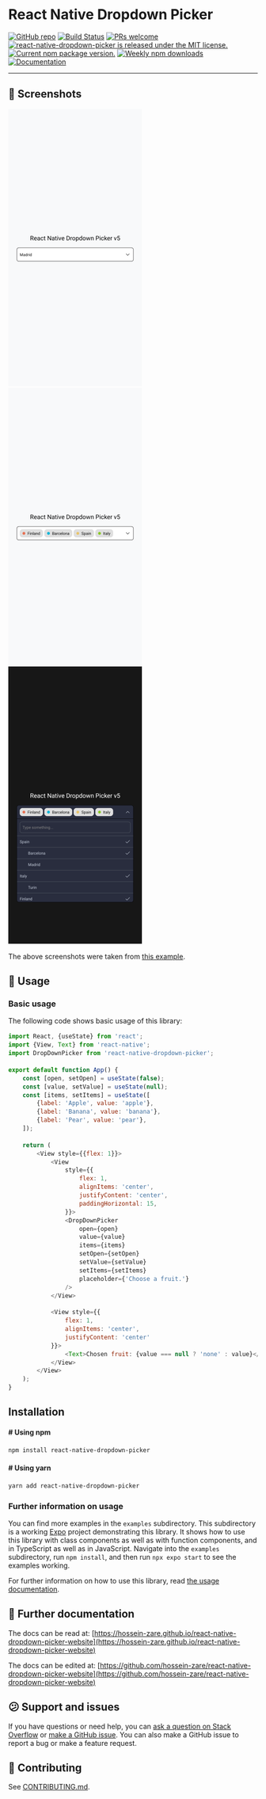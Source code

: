 # React Native Dropdown Picker

[![GitHub repo](https://img.shields.io/badge/GitHub_repo-grey?logo=github)](https://github.com/hossein-zare/react-native-dropdown-picker)
[![Build Status](https://img.shields.io/endpoint.svg?url=https%3A%2F%2Factions-badge.atrox.dev%2Fhossein-zare%2Freact-native-dropdown-picker%2Fbadge%3Fref%3Ddev-5.x&style=flat)](https://actions-badge.atrox.dev/hossein-zare/react-native-dropdown-picker/goto?ref=dev-5.x)
[![PRs welcome](https://img.shields.io/badge/PRs-welcome-brightgreen)](https://github.com/hossein-zare/react-native-dropdown-picker/blob/dev-5.x/CONTRIBUTING.md)
[![react-native-dropdown-picker is released under the MIT license.](https://img.shields.io/github/license/hossein-zare/react-native-dropdown-picker)](https://github.com/hossein-zare/react-native-dropdown-picker/blob/dev-5.x/LICENSE)
[![Current npm package version.](https://img.shields.io/npm/v/react-native-dropdown-picker?color=brightgreen&label=npm%20package)](https://www.npmjs.org/package/react-native-dropdown-picker)
[![Weekly npm downloads](https://img.shields.io/npm/dw/react-native-dropdown-picker)](https://www.npmjs.org/package/react-native-dropdown-picker)
[![Documentation](https://img.shields.io/badge/Documentation-grey)](https://hossein-zare.github.io/react-native-dropdown-picker-website/docs)

---

## 📱 Screenshots

[![Screenshot showing basic dropdown](.github/assets/images/screenshots/basic.png)](https://raw.githubusercontent.com/hossein-zare/react-native-dropdown-picker/dev-5.x/.github/assets/images/screenshots/basic_full.png)
[![Screenshot showing badges](.github/assets/images/screenshots/badges.png)](https://raw.githubusercontent.com/hossein-zare/react-native-dropdown-picker/dev-5.x/.github/assets/images/screenshots/badges_full.png)
[![Screenshot showing dark theme and parent items](.github/assets/images/screenshots/dark_theme_parent_items.png)](https://raw.githubusercontent.com/hossein-zare/react-native-dropdown-picker/dev-5.x/.github/assets/images/screenshots/dark_theme_parent_items_full.png)

The above screenshots were taken
from [this example](https://snack.expo.dev/8mHmLfcZf).

## 👋 Usage

### Basic usage

The following code shows basic usage of this library:

```javascript
import React, {useState} from 'react';
import {View, Text} from 'react-native';
import DropDownPicker from 'react-native-dropdown-picker';

export default function App() {
    const [open, setOpen] = useState(false);
    const [value, setValue] = useState(null);
    const [items, setItems] = useState([
        {label: 'Apple', value: 'apple'},
        {label: 'Banana', value: 'banana'},
        {label: 'Pear', value: 'pear'},
    ]);

    return (
        <View style={{flex: 1}}>
            <View
                style={{
                    flex: 1,
                    alignItems: 'center',
                    justifyContent: 'center',
                    paddingHorizontal: 15,
                }}>
                <DropDownPicker
                    open={open}
                    value={value}
                    items={items}
                    setOpen={setOpen}
                    setValue={setValue}
                    setItems={setItems}
                    placeholder={'Choose a fruit.'}
                />
            </View>

            <View style={{
                flex: 1,
                alignItems: 'center',
                justifyContent: 'center'
            }}>
                <Text>Chosen fruit: {value === null ? 'none' : value}</Text>
            </View>
        </View>
    );
}
```

## Installation

#### # Using npm

```bash
npm install react-native-dropdown-picker
```

#### # Using yarn

```bash
yarn add react-native-dropdown-picker
```


### Further information on usage

You can find more examples in the `examples` subdirectory. This subdirectory is
a working [Expo](https://github.com/expo/expo) project demonstrating this
library. It shows how to use this library with class components as well as with
function components, and in TypeScript as well as in JavaScript. Navigate into
the `examples` subdirectory, run `npm install`, and then run `npx expo start` to
see the examples working.

For further information on how to use this library,
read [the usage documentation](https://hossein-zare.github.io/react-native-dropdown-picker-website/docs/usage).

## 📄 Further documentation

The docs can be read
at: [https://hossein-zare.github.io/react-native-dropdown-picker-website](https://hossein-zare.github.io/react-native-dropdown-picker-website)

The docs can be edited
at: [https://github.com/hossein-zare/react-native-dropdown-picker-website](https://github.com/hossein-zare/react-native-dropdown-picker-website)

## 😕 Support and issues

If you have questions or need help, you
can [ask a question on Stack Overflow](https://stackoverflow.com/questions/tagged/react-native-dropdown-picker)
or [make a GitHub issue](https://github.com/hossein-zare/react-native-dropdown-picker/issues/new/choose).
You can also make a GitHub issue to report a bug or make a feature request.

## 🚀️ Contributing

See [CONTRIBUTING.md](https://github.com/hossein-zare/react-native-dropdown-picker/blob/dev-5.x/CONTRIBUTING.md).

